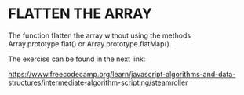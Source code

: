 # FLATTEN THE ARRAY

The function flatten the array without using the methods Array.prototype.flat() or Array.prototype.flatMap().


The exercise can be found in the next link:

https://www.freecodecamp.org/learn/javascript-algorithms-and-data-structures/intermediate-algorithm-scripting/steamroller